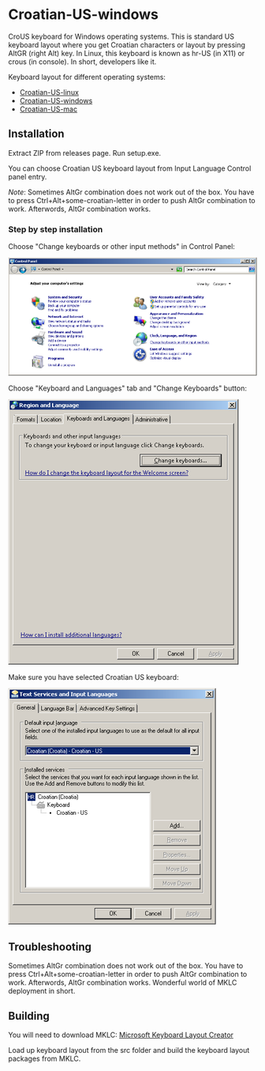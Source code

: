 # Croatian-US-windows

CroUS keyboard for Windows operating systems.
This is standard US keyboard layout where you get Croatian characters or layout by pressing AltGR (right Alt) key.
In Linux, this keyboard is known as hr-US (in X11) or crous (in console).
In short, developers like it.

Keyboard layout for different operating systems:
* [Croatian-US-linux](https://github.com/kost/Croatian-US-linux)
* [Croatian-US-windows](https://github.com/kost/Croatian-US-windows)
* [Croatian-US-mac](https://github.com/kost/Croatian-US-mac)

## Installation

Extract ZIP from releases page. Run setup.exe.

You can choose Croatian US keyboard layout from Input Language Control panel entry.

*Note*: Sometimes AltGr combination does not work out of the box. You have to press Ctrl+Alt+some-croatian-letter in order
to push AltGr combination to work. Afterwords, AltGr combination works.

### Step by step installation

Choose "Change keyboards or other input methods" in Control Panel:

![](/doc/control-panel.png)


Choose "Keyboard and Languages" tab and "Change Keyboards" button:

![](/doc/region-and-language.png)


Make sure you have selected Croatian US keyboard:

![](/doc/input-language-crous.png)

## Troubleshooting

Sometimes AltGr combination does not work out of the box. You have to press Ctrl+Alt+some-croatian-letter in order
to push AltGr combination to work. Afterwords, AltGr combination works. Wonderful world of MKLC deployment in short.

## Building

You will need to download MKLC:
[Microsoft Keyboard Layout Creator](https://msdn.microsoft.com/en-us/globalization/keyboardlayouts.aspx)

Load up keyboard layout from the src folder and build the keyboard layout packages from MKLC. 


